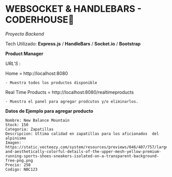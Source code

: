 
# WEBSOCKET & HANDLEBARS - CODERHOUSE👋 

*Proyecto Backend*

Tech Utilizado: **Express.js** / **HandleBars** / **Socket.io** / **Bootstrap** 


**Product Manager**

*URL'S* :

Home = http://localhost:8080
    
    - Muestra todos los productos disponible

Real Time Products = http://localhost:8080/realtimeproducts
    
    - Muestra el panel para agregar prodcutos y/o eliminarlos.



**Datos de Ejemplo para agregar producto**

    
    Nombre: New Balance Mountain
    Stock: 150
    Categoria: Zapatillas
    Descripcion: Ultima calidad en zapatillas para los aficionados  del alpinismo 
    Imagen: https://static.vecteezy.com/system/resources/previews/046/407/757/large_2x/unique-and-aesthetically-colorful-details-of-the-upper-mesh-yellow-premium-running-sports-shoes-sneakers-isolated-on-a-transparent-background-free-png.png
    Precio: 250
    Codigo: NBC123

